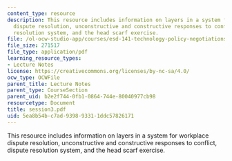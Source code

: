```yaml
---
content_type: resource
description: This resource includes information on layers in a system for workplace
  dispute resolution, unconstructive and constructive responses to conflict, dispute
  resolution system, and the head scarf exercise.
file: /ol-ocw-studio-app/courses/esd-141-technology-policy-negotiations-spring-2006/5ea8b54bc7ad939893311ddc57826171_session3.pdf
file_size: 271517
file_type: application/pdf
learning_resource_types:
- Lecture Notes
license: https://creativecommons.org/licenses/by-nc-sa/4.0/
ocw_type: OCWFile
parent_title: Lecture Notes
parent_type: CourseSection
parent_uid: b2e2f744-0fb1-0864-744e-80040977cb98
resourcetype: Document
title: session3.pdf
uid: 5ea8b54b-c7ad-9398-9331-1ddc57826171
---
```

This resource includes information on layers in a system for workplace dispute resolution, unconstructive and constructive responses to conflict, dispute resolution system, and the head scarf exercise.